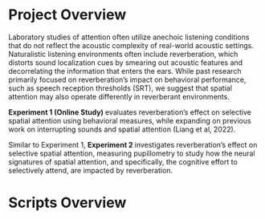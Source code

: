 # Project Overview
Laboratory studies of attention often utilize anechoic listening conditions that do not reflect the acoustic complexity of real-world acoustic settings. Naturalistic listening environments often include reverberation, which distorts sound localization cues by smearing out acoustic features and decorrelating the information that enters the ears. While past research primarily focused on reverberation’s impact on behavioral performance, such as speech reception thresholds (SRT), we suggest that spatial attention may also operate differently in reverberant environments.

<b> Experiment 1 (Online Study) </b> evaluates reverberation’s effect on selective spatial attention using behavioral measures, while expanding on previous work on interrupting sounds and spatial attention (Liang et al, 2022).

Similar to Experiment 1, <b> Experiment 2 </b> investigates reverberation’s effect on selective spatial attention, measuring pupillometry to study how the neural signatures of spatial attention, and specifically, the cognitive effort to selectively attend, are impacted by reverberation.

# Scripts Overview




